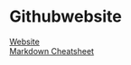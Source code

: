 # Githubwebsite
[Website]( https://ansieger.github.io/Githubwebsite/)  
[Markdown Cheatsheet](https://github.com/adam-p/markdown-here/wiki/Markdown-Cheatsheet)